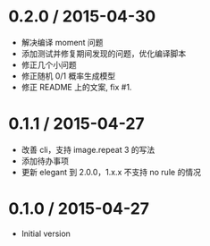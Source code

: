
0.2.0 / 2015-04-30
==================

  * 解决编译 moment 问题
  * 添加测试并修复期间发现的问题，优化编译脚本
  * 修正几个小问题
  * 修正随机 0/1 概率生成模型
  * 修正 README 上的文案, fix #1.

0.1.1 / 2015-04-27
==================

  * 改善 cli，支持 image.repeat 3 的写法
  * 添加待办事项
  * 更新 elegant 到 2.0.0，1.x.x 不支持 no rule 的情况


0.1.0 / 2015-04-27
==================

  *  Initial version

